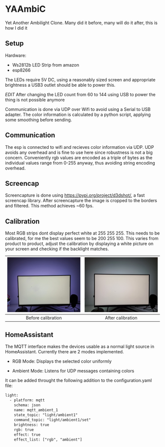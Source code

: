 # YAAmbiC
Yet Another Ambilight Clone. Many did it before, many will do it after, this is how I did it

## Setup
Hardware:
- Ws2812b LED Strip from amazon
- esp8266

The LEDs require 5V DC, using a reasonably sized screen and appropriate brightness a USB3 outlet should be able to power this.

*EDIT* After changing the LED count from 60 to 144 using USB to power the thing is not possible anymore

Communication is done via UDP over Wifi to avoid using a Serial to USB adapter.
The color information is calculated by a python script, applying some smoothing before sending.

## Communication
The esp is connected to wifi and recieves color information via UDP. UDP avoids any overhead and is fine to use here since robustness is not a big concern.
Conveniently rgb values are encoded as a triple of bytes as the individual values range from 0-255 anyway, thus avoiding string encoding overhead.

## Screencap
Screencapture is done using https://pypi.org/project/d3dshot/, a fast screencap library.
After screencapture the image is cropped to the borders and filtered.
This method achieves ~60 fps.

## Calibration
Most RGB strips dont display perfect white at 255 255 255. This needs to be calibrated, for me the best values seem to be 200 255 100. This varies from product to product, adjust the calibration by displaying a white picture on your screen and checking if the backlight matches.

![](images/img_no_calib.jpg)  |  ![](images/img_after_calib.jpg)
:-------------------------:|:-------------------------:
Before calibration           |  After calibration

## HomeAssistant
The MQTT interface makes the devices usable as a normal light source in HomeAssistant.
Currently there are 2 modes implemented.
- RGB Mode: Displays the selected color uniformly

- Ambient Mode: Listens for UDP messages containing colors

It can be added throught the following addition to the configuration.yaml file:

    light:                                                                      
      - platform: mqtt                                                          
        schema: json                                                            
        name: mqtt_ambient_1                                                    
        state_topic: "light/ambient1"                                           
        command_topic: "light/ambient1/set"                                     
        brightness: true                                                        
        rgb: true                                                               
        effect: true                                                            
        effect_list: ["rgb", "ambient"]
    

